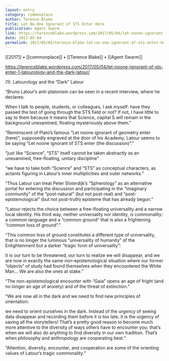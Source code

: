 ```yaml
---
layout: entry
category: commonplace
author: Terence Blake
title: Let No-One Ignorant of STS Enter Here
publication: Agent Swarm
link: https://terenceblake.wordpress.com/2017/05/04/let-noone-ignorant-of-sts-enter-1-latourology-and-the-dark-latour/
date: 2017-05-04
permalink: 2017/05/05/terence-blake-let-no-one-ignorant-of-sts-enter-here
---
```


[[2017]] • [[commonplace]] • [[Terence Blake]] • [[Agent Swarm]] 

https://terenceblake.wordpress.com/2017/05/04/let-noone-ignorant-of-sts-enter-1-latourology-and-the-dark-latour/

(1): Latourology and the “Dark” Latour

“Bruno Latour’s anti-platonism can be seen in a recent interview, where he declares:

When I talk to people, students, or colleagues, I ask myself: have they passed the test of going through the STS field or not? If not, I have little to say to them because it means that Science, capital S will remain in the background unexamined, floating mysteriously above them.”

“Reminiscent of Plato’s famous “Let noone ignorant of geometry enter (here)”, supposedly engraved at the door of his Academy, Latour seems to be saying “Let noone ignorant of STS enter (the discussion)”.”

“just like “Science”, “STS” itself cannot be taken abstractly as an unexamined, free-floating, unitary discipline”

“we have to take both “Science” and “STS” as conceptual characters, as actants figuring in Latour’s inner multiplicities and outer networks.”

“Thus Latour can treat Peter Sloterdijk’s “Spherology” as an alternative portal for entering the discussion and participating in the “imaginary community” of the “post-natural” (but not post-real) and “post-epistemological” (but not post-truth) episteme that has already begun.”

“Latour rejects the choice between a free-floating universality and a narrow local identity. His third way, neither universality nor identity, is commonality: a common language and a “common ground” that is also a frightening “common loss of ground”.”

“This common loss of ground constitutes a different type of universality, that is no longer the luminous “universality of humanity” of the Enlightenment but a darker “tragic form of universality”:

It is our turn to be threatened, our turn to realize we will disappear, and we are now in exactly the same non-epistemological situation where our former “objects” of study had found themselves when they encountered the White Man… We are also the ones at stake.”

“The non-epistemological encounter with “Gaia” opens an age of fright (and no longer an age of anxiety) and of the threat of extinction.”

“We are now all in the dark and we need to find new principles of orientation:

we need to orient ourselves in the dark. Instead of the urgency of seeing data disappear and recording them before it is too late, it is the urgency of saving all the storytellers! That’s a pretty good reason to become much more attentive to the diversity of ways others have to encounter you; that’s when we will also do anything to find diversity in our own tradition. That’s when philosophy and anthropology are cooperating best.”

“Attention, diversity, encounter, and cooperation are some of the orienting values of Latour’s tragic commonality.”

